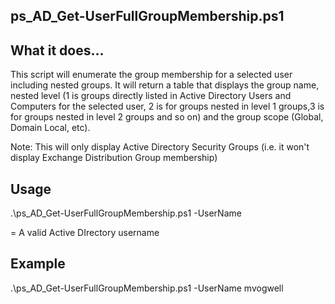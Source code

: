## ps_AD_Get-UserFullGroupMembership.ps1

## What it does...

This script will enumerate the group membership for a selected user including nested groups. It will return a table that displays the group name, nested level (1 is groups directly listed in Active Directory Users and Computers for the selected user, 2 is for groups nested in level 1 groups,3 is for groups nested in level 2 groups and so on) and the group scope (Global, Domain Local, etc).

Note: This will only display Active Directory Security Groups (i.e. it won't display Exchange Distribution Group membership)

## Usage

.\ps_AD_Get-UserFullGroupMembership.ps1 -UserName <Active Directory User Name>

<Active Directory User Name> = A valid Active DIrectory username

## Example 

.\ps_AD_Get-UserFullGroupMembership.ps1 -UserName mvogwell